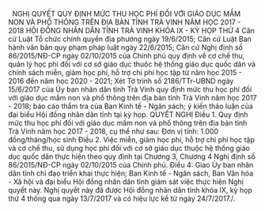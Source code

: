 <jsontable name="bang_0"> </jsontable>
 
NGHỊ QUYẾT
QUY ĐỊNH MỨC THU
HỌC PHÍ ĐỐI VỚI GIÁO DỤC MẦM NON VÀ PHỔ THÔNG TRÊN ĐỊA BÀN TỈNH TRÀ VINH NĂM
HỌC 2017 - 2018
HỘI ĐỒNG NHÂN DÂN TỈNH TRÀ VINH
KHÓA IX - KỲ HỌP THỨ 4
Căn cứ Luật Tổ chức chính quyền địa phương
ngày 19/6/2015;
Căn cứ Luật Ban hành văn bản quy phạm pháp
luật ngày 22/6/2015;
Căn cứ Nghị định số 86/2015/NĐ-CP ngày
02/10/2015 của Chính phủ quy định về cơ chế thu, quản lý học phí đối với cơ sở
giáo dục thuộc hệ thống giáo dục quốc dân và chính sách miễn, giảm học phí, hỗ
trợ chi phí học tập từ năm học 2015 - 2016 đến năm học 2020 - 2021;
Xét Tờ trình số 2186/TTr-UBND ngày 15/6/2017
của Ủy ban nhân dân tỉnh Trà Vinh quy định mức thu học phí đối với giáo dục mầm
non và phổ thông trên địa bàn tỉnh Trà Vinh năm học 2017 - 2018; báo cáo thẩm
tra của Ban Kinh tế - Ngân sách; ý kiến thảo luận của đại biểu Hội đồng nhân
dân tỉnh tại kỳ họp.
QUYẾT NGHỊ
Điều 1. Quy định mức thu học phí
đối với giáo dục mầm non và phổ thông trên địa bàn tỉnh Trà Vinh năm học 2017 -
2018, cụ thể như sau:
Đơn vị tính:
1.000 đồng/tháng/học sinh
<jsontable name="bang_1"> </jsontable>
Điều 2. Việc miễn, giảm học phí, hỗ trợ
chi phí học tập và cơ chế thu, sử dụng học phí đối với cơ sở giáo dục thuộc hệ
thống giáo dục quốc dân thực hiện theo quy định tại Chương 3, Chương 4 Nghị
định số 86/2015/NĐ-CP ngày 02/10/2015 của Chính phủ.
Điều 4: Giao Ủy
ban nhân dân tỉnh chỉ đạo triển khai thực hiện; Ban Kinh tế - Ngân sách, Ban Văn
hóa - Xã hội và đại biểu Hội đồng nhân dân tỉnh giám sát việc thực hiện Nghị
quyết này.
Nghị quyết này đã được Hội đồng nhân dân tỉnh
khóa
IX, kỳ họp thứ 4 thông qua ngày 13/7/2017 và có hiệu lực kể từ ngày
24/7/2017./.
 
<jsontable name="bang_2"> </jsontable>